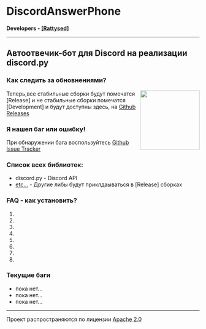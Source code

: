 # DiscordAnswerPhone 
**Developers - [[Rattysed]](https://github.com/Rattysed)**
___
## Автоотвечик-бот для Discord на реализации discord.py 

### Как следить за обновнениями?
<p><img align=right src="https://user-images.githubusercontent.com/879756/65964779-3a067200-e423-11e9-9928-938b976af2c2.gif" height="155">
    
Теперь,все стабильные сборки будут помечатся [Release] и не стабильные сборки помечатся [Development] и будут доступны здесь, на [Github Releases](https://github.com/Embronian-IT-Industry/DiscordAnswerPhone/releases) 

### Я нашел баг или ошибку! 
При обнаружении бага воспользуйтесь [Github Issue Tracker](https://github.com/Embronian-IT-Industry/DiscordAnswerPhone/issues)

### Список всех библиотек:
 - discord.py - Discord API
 - [etc...](https://Embronian-IT-Industry/DiscordAnswerPhone/releases) - Другие либы будут приклдаываться в [Release] сборках

### FAQ - как установить?
 1.
 2.
 3.
 4.
 5.
 6.
 7.
 8.
 

### Текущие баги
 - пока нет...
 - пока нет...
 - пока нет...
___
Проект распространяются по лицензии [Apache 2.0](https://github.com/Embronian-IT-Industry/DiscordAnswerPhone/blob/master/LICENSE)
</p>

 
